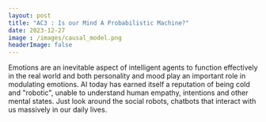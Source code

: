 ```yaml
---
layout: post
title: "AC3 : Is our Mind A Probabilistic Machine?"
date: 2023-12-27
image : /images/causal_model.png
headerImage: false
---
```

Emotions are an inevitable aspect of intelligent agents to function effectively in the real world and both personality and mood play an important role in modulating emotions. AI today has earned itself a reputation of being 
cold and "robotic", unable to understand human empathy, intentions and other mental states. Just look around the social robots, chatbots that interact with us massively in our daily lives.
